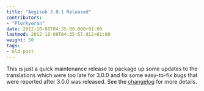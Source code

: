 ```yaml
---
title: "Aegisub 3.0.1 Released"
contributors:
- "Plorkyeran"
date: 2012-10-08T04:35:00.000+01:00
lastmod: 2012-10-08T04:35:57.912+01:00
weight: 50
tags:
- old-post
---
```

This is just a quick maintenance release to package up some updates to the translations which were too late for 3.0.0 and fix some easy-to-fix bugs that were reported after 3.0.0 was released. See the [changelog](/changelog/3.0.1/) for more details.
